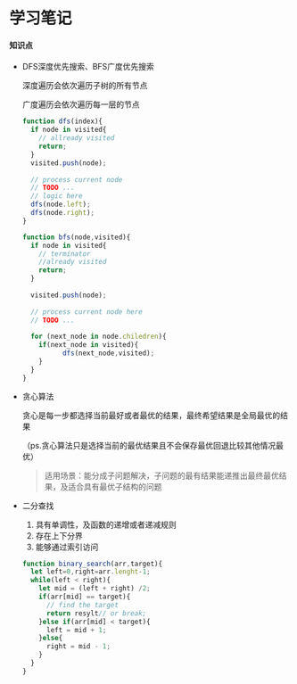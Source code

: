 # 学习笔记

#### 知识点

* DFS深度优先搜索、BFS广度优先搜索

  深度遍历会依次遍历子树的所有节点

  广度遍历会依次遍历每一层的节点

  ```javascript
  function dfs(index){
    if node in visited{
      // allready visited
      return;
    }
    visited.push(node);
    
    // process current node
    // TODO ...
    // logic here
    dfs(node.left);
    dfs(node.right);
  }
  ```

  ```javascript
  function bfs(node,visited){
    if node in visited{
      // terminator
      //already visited
      return;
    }
    
    visited.push(node);
    
    // process current node here
    // TODO ...
    
    for (next_node in node.chiledren){
      if(next_node in visited){
        	dfs(next_node,visited);
      }
    }
  }
  ```

* 贪心算法

  贪心是每一步都选择当前最好或者最优的结果，最终希望结果是全局最优的结果

  （ps.贪心算法只是选择当前的最优结果且不会保存最优回退比较其他情况最优）

  > 适用场景：能分成子问题解决，子问题的最有结果能递推出最终最优结果，及适合具有最优子结构的问题

* 二分查找

  1. 具有单调性，及函数的递增或者递减规则
  2. 存在上下分界
  3. 能够通过索引访问

  ```javascript
  function binary_search(arr,target){
    let left=0,right=arr.lenght-1;
    while(left < right){
      let mid = (left + right) /2;
      if(arr[mid] == target){
        // find the target
        return resylt// or break; 
      }else if(arr[mid] < target){
        left = mid + 1;
      }else{
        right = mid - 1;
      }
    }
  }
  ```

  